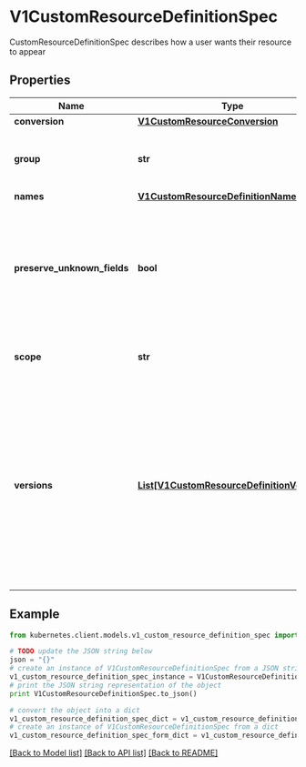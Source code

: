# V1CustomResourceDefinitionSpec

CustomResourceDefinitionSpec describes how a user wants their resource to appear

## Properties

Name | Type | Description | Notes
------------ | ------------- | ------------- | -------------
**conversion** | [**V1CustomResourceConversion**](V1CustomResourceConversion.md) |  | [optional] 
**group** | **str** | group is the API group of the defined custom resource. The custom resources are served under &#x60;/apis/&lt;group&gt;/...&#x60;. Must match the name of the CustomResourceDefinition (in the form &#x60;&lt;names.plural&gt;.&lt;group&gt;&#x60;). | 
**names** | [**V1CustomResourceDefinitionNames**](V1CustomResourceDefinitionNames.md) |  | 
**preserve_unknown_fields** | **bool** | preserveUnknownFields indicates that object fields which are not specified in the OpenAPI schema should be preserved when persisting to storage. apiVersion, kind, metadata and known fields inside metadata are always preserved. This field is deprecated in favor of setting &#x60;x-preserve-unknown-fields&#x60; to true in &#x60;spec.versions[*].schema.openAPIV3Schema&#x60;. See https://kubernetes.io/docs/tasks/extend-kubernetes/custom-resources/custom-resource-definitions/#field-pruning for details. | [optional] 
**scope** | **str** | scope indicates whether the defined custom resource is cluster- or namespace-scoped. Allowed values are &#x60;Cluster&#x60; and &#x60;Namespaced&#x60;. | 
**versions** | [**List[V1CustomResourceDefinitionVersion]**](V1CustomResourceDefinitionVersion.md) | versions is the list of all API versions of the defined custom resource. Version names are used to compute the order in which served versions are listed in API discovery. If the version string is \&quot;kube-like\&quot;, it will sort above non \&quot;kube-like\&quot; version strings, which are ordered lexicographically. \&quot;Kube-like\&quot; versions start with a \&quot;v\&quot;, then are followed by a number (the major version), then optionally the string \&quot;alpha\&quot; or \&quot;beta\&quot; and another number (the minor version). These are sorted first by GA &gt; beta &gt; alpha (where GA is a version with no suffix such as beta or alpha), and then by comparing major version, then minor version. An example sorted list of versions: v10, v2, v1, v11beta2, v10beta3, v3beta1, v12alpha1, v11alpha2, foo1, foo10. | 

## Example

```python
from kubernetes.client.models.v1_custom_resource_definition_spec import V1CustomResourceDefinitionSpec

# TODO update the JSON string below
json = "{}"
# create an instance of V1CustomResourceDefinitionSpec from a JSON string
v1_custom_resource_definition_spec_instance = V1CustomResourceDefinitionSpec.from_json(json)
# print the JSON string representation of the object
print V1CustomResourceDefinitionSpec.to_json()

# convert the object into a dict
v1_custom_resource_definition_spec_dict = v1_custom_resource_definition_spec_instance.to_dict()
# create an instance of V1CustomResourceDefinitionSpec from a dict
v1_custom_resource_definition_spec_form_dict = v1_custom_resource_definition_spec.from_dict(v1_custom_resource_definition_spec_dict)
```
[[Back to Model list]](../README.md#documentation-for-models) [[Back to API list]](../README.md#documentation-for-api-endpoints) [[Back to README]](../README.md)


